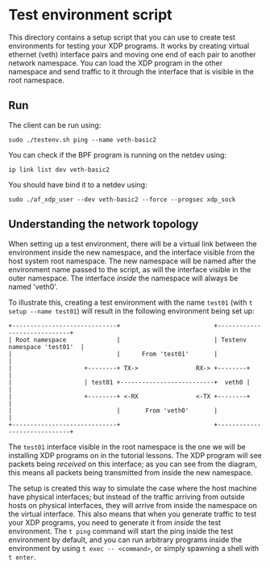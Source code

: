 # Test environment script

This directory contains a setup script that you can use to create test
environments for testing your XDP programs. It works by creating virtual
ethernet (veth) interface pairs and moving one end of each pair to another
network namespace. You can load the XDP program in the other namespace and
send traffic to it through the interface that is visible in the root
namespace.

## Run

The client can be run using:

	sudo ./testenv.sh ping --name veth-basic2

You can check if the BPF program is running on the netdev using:

	ip link list dev veth-basic2

You should have bind it to a netdev using:

	sudo ./af_xdp_user --dev veth-basic2 --force --progsec xdp_sock

## Understanding the network topology

When setting up a test environment, there will be a virtual link between the
environment inside the new namespace, and the interface visible from the
host system root namespace. The new namespace will be named after the
environment name passed to the script, as will the interface visible in the
outer namespace. The interface *inside* the namespace will always be named
'veth0'.

To illustrate this, creating a test environment with the name `test01` (with
 `t setup --name test01`) will result in the following environment being set
up:

```
+-----------------------------+                          +-----------------------------+
| Root namespace              |                          | Testenv namespace 'test01'  |
|                             |      From 'test01'       |                             |
|                    +--------+ TX->                RX-> +--------+                    |
|                    | test01 +--------------------------+  veth0 |                    |
|                    +--------+ <-RX                <-TX +--------+                    |
|                             |       From 'veth0'       |                             |
+-----------------------------+                          +-----------------------------+
```

The `test01` interface visible in the root namespace is the one we will be
installing XDP programs on in the tutorial lessons. The XDP program will see
packets being *received* on this interface; as you can see from the diagram,
this means all packets being transmitted from inside the new namespace.

The setup is created this way to simulate the case where the host machine
have physical interfaces; but instead of the traffic arriving from outside
hosts on physical interfaces, they will arrive from inside the namespace on
the virtual interface. This also means that when you generate traffic to
test your XDP programs, you need to generate it from *inside* the test
environment. The `t ping` command will start the ping inside the test
environment by default, and you can run arbitrary programs inside the
environment by using `t exec -- <command>`, or simply spawning a shell with
`t enter`.
